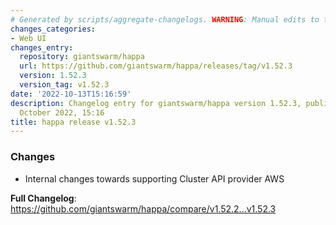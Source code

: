 ```yaml
---
# Generated by scripts/aggregate-changelogs. WARNING: Manual edits to this files will be overwritten.
changes_categories:
- Web UI
changes_entry:
  repository: giantswarm/happa
  url: https://github.com/giantswarm/happa/releases/tag/v1.52.3
  version: 1.52.3
  version_tag: v1.52.3
date: '2022-10-13T15:16:59'
description: Changelog entry for giantswarm/happa version 1.52.3, published on 13
  October 2022, 15:16
title: happa release v1.52.3
---
```


<!-- Release notes generated using configuration in .github/release.yml at main -->

### Changes
* Internal changes towards supporting Cluster API provider AWS

**Full Changelog**: https://github.com/giantswarm/happa/compare/v1.52.2...v1.52.3
